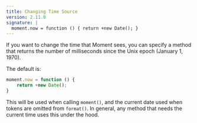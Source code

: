 ```yaml
---
title: Changing Time Source
version: 2.11.0
signature: |
  moment.now = function () { return +new Date(); }
---
```


If you want to change the time that Moment sees, you can specify a method that
returns the number of milliseconds since the Unix epoch (January 1, 1970).

The default is:

```javascript
moment.now = function () {
    return +new Date();
}
```

This will be used when calling `moment()`, and the current date used when tokens are omitted from
`format()`. In general, any method that needs the current time uses this under the hood.
